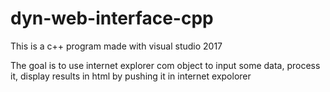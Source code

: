 # dyn-web-interface-cpp

This is a c++ program made with visual studio 2017

The goal is to use internet explorer com object to input some data, process it, display results in html by pushing it in internet expolorer


